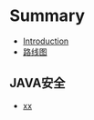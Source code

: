 # Summary

* [Introduction](README.md)
* [路线图](roadmap.md)

## JAVA安全
* [xx](book/base/w3c_whatwg.md)

